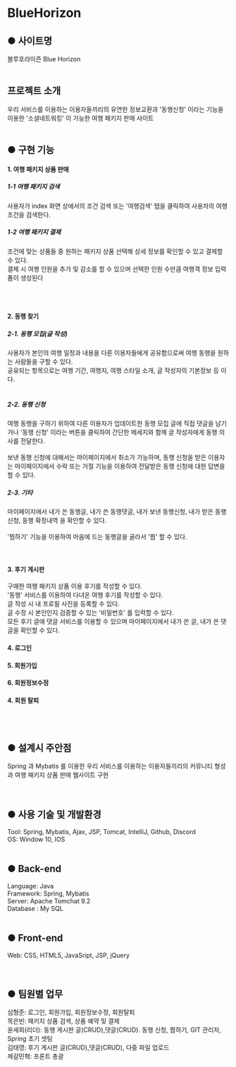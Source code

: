 # BlueHorizon

<h2>● 사이트명</h2> 
블루호라이즌 Blue Horizon
<br>
<br>
<h2>프로젝트 소개</h2>
우리 서비스를 이용하는 이용자들끼리의 유연한 정보교환과 '동행신청' 이라는 기능을 이용한 '소셜네트워킹' 이 가능한 여행 패키지 판매 사이트

<br>
<br>
<h2>● 구현 기능</h2>

<h4>1. 여행 패키지 상품 판매</h4>
<h5>1-1 여행 패키지 검색</h5>

사용자가 index 화면 상에서의 조건 검색  또는 '여행검색' 탭을 클릭하여 사용자의 여행 조건을 검색한다. 
<br>
<h5>1-2 여행 패키지 결제</h5>

조건에 맞는 상품들 중 원하는 패키지 상품 선택해 상세 정보를 확인할 수 있고 결제할 수 있다.
<br>
결제 시 여행 인원을 추가 및 감소를 할 수 있으며 선택한 인원 수만큼 여행객 정보 입력 폼이 생성된다

<br>
<br>
<h4>2. 동행 찾기</h4>
<h5>2-1. 동행 모집(글 작성)</h5>
사용자가 본인의 여행 일정과 내용을 다른 이용자들에게 공유함으로써 여행 동행을 원하는 사람들을 구할 수 있다.
<br>
공유되는 항목으로는 여행 기간, 여행지, 여행 스타일 소개, 글 작성자의 기본정보 등 이다.
<br>
<br>
<h5>2-2. 동행 신청</h5>
여행 동행을 구하기 위하여 다른 이용자가 업데이트한 동행 모집 글에 직접 댓글을 남기거나 '동행 신청' 이라는 버튼을 클릭하여 간단한 메세지와 함께 글 작성자에게 동행 의사를 전달한다.
<br>
<br>
보낸 동행 신청에 대해서는 마이페이지에서 취소가 가능하며, 동행 신청을 받은 이용자는 마이페이지에서 수락 또는 거절 기능을 이용하여 전달받은 동행 신청에 대한 답변을 할 수 있다.
<br>
<h5>2-3. 기타</h5>
마이페이지에서 내가 쓴 동행글, 내가 쓴 동행댓글, 내가 보낸 동행신청, 내가 받은 동행신청, 동행 확정내역 을 확인할 수 있다.
<br>
<br>
'찜하기' 기능을 이용하여 마음에 드는 동행글을 골라서 '찜' 할 수 있다.
<br>
<br>
<br>
<h4>3. 후기 게시판</h4>
구매한 여행 패키지 상품 이용 후기를 작성할 수 있다.
<br>
'동행' 서비스를 이용하여 다녀온 여행 후기를 작성할 수 있다.
<br>
글 작성 시 내 프로필 사진을 등록할 수 있다.
<br>
글 수정 시 본인인지 검증할 수 있는 '비밀번호' 를 입력할 수 있다.
<br> 
모든 후기 글에 댓글 서비스를 이용할 수 있으며 마이페이지에서 내가 쓴 글, 내가 쓴 댓글을 확인할 수 있다.
<br> 
<h4>4. 로그인</h4>

<h4>5. 회원가입</h4>

<h4>6. 회원정보수정</h4>

<h4>4. 회원 탈퇴</h4>
<br>
<br>
<h2>● 설계시 주안점</h2> 
Spring 과 Mybatis 를 이용한 우리 서비스를 이용하는 이용자들끼리의 커뮤니티 형성과 여행 패키지 상품 판매 웹사이트 구현
<br>
<br>
<br>
<h2>● 사용 기술 및 개발환경</h2>
Tool: Spring, Mybatis, Ajax, JSP, Tomcat, IntelliJ, Github, Discord
<br>
OS: Window 10, IOS
<br>
<br>
<h2>● Back-end</h2>
Language: Java<br>
Framework: Spring, Mybatis<br>
Server: Apache Tomchat 9.2<br>
Database : My SQL<br>
<br>
<h2>● Front-end</h2>
Web: CSS, HTML5, JavaSript, JSP, jQuery<br>

<br>
<br>
<h2>● 팀원별 업무</h2>
심형준: 로그인, 회원가입, 회원정보수정, 회원탈퇴<br>
목은빈: 패키지 상품 검색, 상품 예약 및 결제<br>
윤세희(리더): 동행 게시판 글(CRUD),댓글(CRUD). 동행 신청, 찜하기, GIT 관리자, Spring 초기 셋팅<br>
김태영: 후기 게시판 글(CRUD),댓글(CRUD), 다중 파일 업로드<br>
제갈민혁: 프론트 총괄<br>


